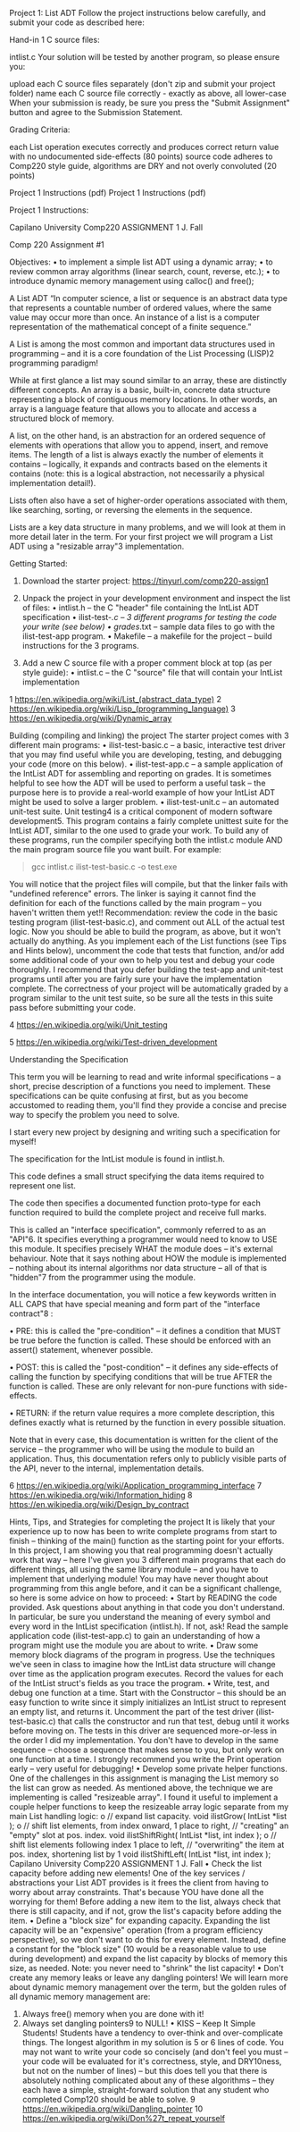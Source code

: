Project 1: List ADT
Follow the project instructions below carefully, and submit your code as described here:

Hand-in 1 C source files:

intlist.c
Your solution will be tested by another program, so please ensure you:

upload each C source files separately (don't zip and submit your project folder)
name each C source file correctly - exactly as above, all lower-case
When your submission is ready, be sure you press the "Submit Assignment" button and agree to the Submission Statement.

Grading Criteria:

each List operation executes correctly and produces correct return value with no undocumented side-effects (80 points)
source code adheres to Comp220 style guide, algorithms are DRY and not overly convoluted (20 points)
 
Project 1 Instructions (pdf) Project 1 Instructions (pdf)


Project 1 Instructions:


Capilano University Comp220 ASSIGNMENT 1 J. Fall

Comp 220 Assignment #1

Objectives:
 • to implement a simple list ADT using a dynamic array;
 • to review common array algorithms (linear search, count, reverse, etc.);
 • to introduce dynamic memory management using calloc() and free();

A List ADT
“In computer science, a list or sequence is an abstract data type that represents a
countable number of ordered values, where the same value may occur more than once.
An instance of a list is a computer representation of the mathematical concept of a finite
sequence.”

A List is among the most common and important data structures used in
programming – and it is a core foundation of the List Processing (LISP)2 programming paradigm!

While at first glance a list may sound similar to an array, these are distinctly different concepts.
An array is a basic, built-in, concrete data structure representing a block of contiguous memory
locations. In other words, an array is a language feature that allows you to allocate and access a
structured block of memory.

A list, on the other hand, is an abstraction for an ordered sequence of elements with operations
that allow you to append, insert, and remove items. The length of a list is always exactly the
number of elements it contains – logically, it expands and contracts based on the elements it
contains (note: this is a logical abstraction, not necessarily a physical implementation detail!).

Lists often also have a set of higher-order operations associated with them, like searching,
sorting, or reversing the elements in the sequence.

Lists are a key data structure in many problems, and we will look at them in more detail later in
the term. For your first project we will program a List ADT using a "resizable array"3
implementation.

Getting Started:
1. Download the starter project: https://tinyurl.com/comp220-assign1

2. Unpack the project in your development environment and inspect the list of files:
 • intlist.h – the C "header" file containing the IntList ADT specification
 • ilist-test-*.c – 3 different programs for testing the code your write (see below)
 • grades*.txt – sample data files to go with the ilist-test-app program.
 • Makefile – a makefile for the project – build instructions for the 3 programs.
 
3. Add a new C source file with a proper comment block at top (as per style guide):
 • intlist.c – the C "source" file that will contain your IntList implementation
 
 1 https://en.wikipedia.org/wiki/List_(abstract_data_type)
 2 https://en.wikipedia.org/wiki/Lisp_(programming_language)
 3 https://en.wikipedia.org/wiki/Dynamic_array

 Building (compiling and linking) the project
 The starter project comes with 3 different main programs:
 • ilist-test-basic.c – a basic, interactive test driver that you may find useful while you
    are developing, testing, and debugging your code (more on this below).
 • ilist-test-app.c – a sample application of the IntList ADT for assembling and
   reporting on grades. It is sometimes helpful to see how the ADT will be used to
   perform a useful task – the purpose here is to provide a real-world example of how
   your IntList ADT might be used to solve a larger problem.
 • ilist-test-unit.c – an automated unit-test suite. Unit testing4 is a critical component
   of modern software development5. This program contains a fairly complete unittest
   suite for the IntList ADT, similar to the one used to grade your work.
   To build any of these programs, run the compiler specifying both the intlist.c module
   AND the main program source file you want built. For example:
   > gcc intlist.c ilist-test-basic.c -o test.exe
   
You will notice that the project files will compile, but that the linker fails with "undefined
reference" errors. The linker is saying it cannot find the definition for each of the
functions called by the main program – you haven't written them yet!!
Recommendation: review the code in the basic testing program (ilist-test-basic.c), and
comment out ALL of the actual test logic. Now you should be able to build the program,
as above, but it won't actually do anything. As you implement each of the List functions
(see Tips and Hints below), uncomment the code that tests that function, and/or add some
additional code of your own to help you test and debug your code thoroughly.
I recommend that you defer building the test-app and unit-test programs until after you
are fairly sure your have the implementation complete. The correctness of your project
will be automatically graded by a program similar to the unit test suite, so be sure all the
tests in this suite pass before submitting your code.

4 https://en.wikipedia.org/wiki/Unit_testing

5 https://en.wikipedia.org/wiki/Test-driven_development


Understanding the Specification

This term you will be learning to read and write informal specifications – a short, precise
description of a functions you need to implement. These specifications can be quite
confusing at first, but as you become accustomed to reading them, you'll find they
provide a concise and precise way to specify the problem you need to solve.

I start every new project by designing and writing such a specification for myself!

The specification for the IntList module is found in intlist.h.

This code defines a small struct specifying the data items required to represent one list.

The code then specifies a documented function proto-type for each function required to
build the complete project and receive full marks.

This is called an "interface specification", commonly referred to as an "API"6. It
specifies everything a programmer would need to know to USE this module. It specifies
precisely WHAT the module does – it's external behaviour. Note that it says nothing
about HOW the module is implemented – nothing about its internal algorithms nor data
structure – all of that is "hidden"7 from the programmer using the module.

In the interface documentation, you will notice a few keywords written in ALL CAPS
that have special meaning and form part of the "interface contract"8 :

 • PRE: this is called the "pre-condition" – it defines a condition that MUST be true
        before the function is called. These should be enforced with an assert()
        statement, whenever possible.
        
 • POST: this is called the "post-condition" – it defines any side-effects of calling the
         function by specifying conditions that will be true AFTER the function is called.
         These are only relevant for non-pure functions with side-effects.
         
 • RETURN: if the return value requires a more complete description, this defines
           exactly what is returned by the function in every possible situation.

Note that in every case, this documentation is written for the client of the service – the
programmer who will be using the module to build an application. Thus, this
documentation refers only to publicly visible parts of the API, never to the internal,
implementation details.

6 https://en.wikipedia.org/wiki/Application_programming_interface
7 https://en.wikipedia.org/wiki/Information_hiding
8 https://en.wikipedia.org/wiki/Design_by_contract


Hints, Tips, and Strategies for completing the project
It is likely that your experience up to now has been to write complete programs from start
to finish – thinking of the main() function as the starting point for your efforts. In this
project, I am showing you that real programming doesn't actually work that way – here
I've given you 3 different main programs that each do different things, all using the same
library module – and you have to implement that underlying module! You may have
never thought about programming from this angle before, and it can be a significant
challenge, so here is some advice on how to proceed:
 • Start by READING the code provided.
Ask questions about anything in that code you don't understand. In particular, be sure
you understand the meaning of every symbol and every word in the IntList
specification (intlist.h). If not, ask!
Read the sample application code (ilist-test-app.c) to gain an understanding of how a
program might use the module you are about to write.
 • Draw some memory block diagrams of the program in progress.
Use the techniques we've seen in class to imagine how the IntList data structure
will change over time as the application program executes.
Record the values for each of the IntList struct's fields as you trace the program.
 • Write, test, and debug one function at a time.
Start with the Constructor – this should be an easy function to write since it simply
initializes an IntList struct to represent an empty list, and returns it.
Uncomment the part of the test driver (ilist-test-basic.c) that calls the constructor and
run that test, debug until it works before moving on.
The tests in this driver are sequenced more-or-less in the order I did my
implementation. You don't have to develop in the same sequence – choose a
sequence that makes sense to you, but only work on one function at a time. I strongly
recommend you write the Print operation early – very useful for debugging!
 • Develop some private helper functions.
One of the challenges in this assignment is managing the List memory so the list can
grow as needed. As mentioned above, the technique we are implementing is called
"resizeable array". I found it useful to implement a couple helper functions to keep
the resizeable array logic separate from my main List handling logic:
o // expand list capacity.
void ilistGrow( IntList *list );
o // shift list elements, from index onward, 1 place to right,
// "creating" an "empty" slot at pos. index.
void ilistShiftRight( IntList *list, int index );
o // shift list elements following index 1 place to left,
// "overwriting" the item at pos. index, shortening list by 1
void ilistShiftLeft( IntList *list, int index );
Capilano University Comp220 ASSIGNMENT 1 J. Fall
• Check the list capacity before adding new elements!
One of the key services / abstractions your List ADT provides is it frees the client
from having to worry about array constraints. That's because YOU have done all the
worrying for them! Before adding a new item to the list, always check that there is
still capacity, and if not, grow the list's capacity before adding the item.
• Define a "block size" for expanding capacity.
Expanding the list capacity will be an "expensive" operation (from a program
efficiency perspective), so we don't want to do this for every element. Instead, define
a constant for the "block size" (10 would be a reasonable value to use during
development) and expand the list capacity by blocks of memory this size, as needed.
Note: you never need to "shrink" the list capacity!
• Don't create any memory leaks or leave any dangling pointers!
We will learn more about dynamic memory management over the term, but the golden
rules of all dynamic memory management are:
1. Always free() memory when you are done with it!
2. Always set dangling pointers9 to NULL!
• KISS – Keep It Simple Students!
Students have a tendency to over-think and over-complicate things. The longest
algorithm in my solution is 5 or 6 lines of code. You may not want to write your code
so concisely (and don't feel you must – your code will be evaluated for it's correctness,
style, and DRY10ness, but not on the number of lines) – but this does tell you that there
is absolutely nothing complicated about any of these algorithms – they each have a
simple, straight-forward solution that any student who completed Comp120 should be
able to solve.
9 https://en.wikipedia.org/wiki/Dangling_pointer
10 https://en.wikipedia.org/wiki/Don%27t_repeat_yourself

